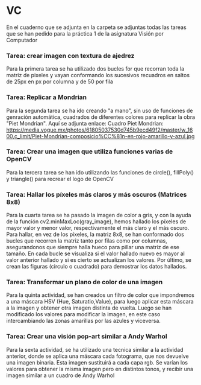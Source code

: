 # VC
En el cuaderno que se adjunta en la carpeta se adjuntas todas las tareas que se han pedido para la práctica 1 de la asignatura Visión por Computador

### Tarea: crear imagen con textura de ajedrez
Para la primera tarea se ha utilizado dos bucles for que recorran toda la matriz de pixeles y vayan conformando los sucesivos recuadros en saltos de 25px en px por columna y de 50 por fila

### Tarea: Replicar a Mondrian
Para la segunda tarea se ha ido creando "a mano", sin uso de funciones de genración automática, cuadrados de diferentes colores para replicar la obra "Piet Mondrian". Aquí se adjunta enlace: Cuadro Piet Mondrian: https://media.vogue.mx/photos/61805037530d745b9ecd49f2/master/w_1600,c_limit/Piet-Mondrian-composicio%CC%81n-en-rojo-amarillo-y-azul.jpg

### Tarea: Crear una imagen que utiliza funciones varias de OpenCV
Para la tercera tarea se han ido utilizando las funciones de circle(), fillPoly() y triangle() para recrear el logo de OpenCV

### Tarea: Hallar los píxeles más claros y más oscuros (Matrices 8x8)
Para la cuarta tarea se ha pasado la imagen de color a gris, y con la ayuda de la función cv2.minMaxLoc(gray_image), hemos hallado los píxeles de mayor valor y menor valor, respectivamente el más claro y el más oscuro. Para hallar, en vez de los píxeles, la matriz 8x8, se han conformado dos bucles que recorren la matriz tanto por filas como por columnas, asegurandonos que siempre halla hueco para pillar una matriz de ese tamaño. En cada bucle se visualiza si el valor hallado nuevo es mayor al valor anterior hallado y si es cierto se actualizan los valores. Por último, se crean las figuras (circulo o cuadrado) para demostrar los datos hallados.

### Tarea: Transformar un plano de color de una imagen
Para la quinta actividad, se han creados un filtro de color que impondremos a una máscara HSV (Hue, Saturatio,Value), para luego aplicar esta máscara a la imagen y obtener otra imagen distinta de vuelta. Luego se han modificado los valores para modificar la imagen, en este caso intercambiando las zonas amarillas por las azules y viceversa.

### Tarea: Crear una visión pop-art similar a Andy Warhol
Para la sexta actividad, se ha utilizado una tecnica similar a la actividad anterior, donde se aplica una máscara cada fotograma, que nos devuelve una imagen binaria. Esta imagen sustituirá a cada capa rgb. Se varían los valores para obtener la misma imagen pero en distintos tonos, y recibir una imagen similar a un cuadro de Andy Warhol

